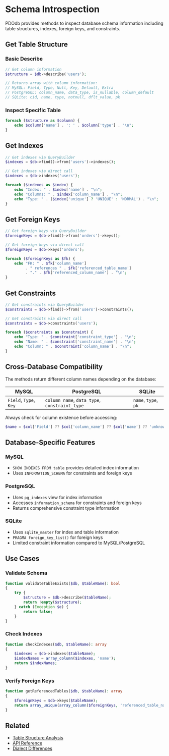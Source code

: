 # Schema Introspection

PDOdb provides methods to inspect database schema information including table structures, indexes, foreign keys, and constraints.

## Get Table Structure

### Basic Describe

```php
// Get column information
$structure = $db->describe('users');

// Returns array with column information:
// MySQL: Field, Type, Null, Key, Default, Extra
// PostgreSQL: column_name, data_type, is_nullable, column_default
// SQLite: cid, name, type, notnull, dflt_value, pk
```

### Inspect Specific Table

```php
foreach ($structure as $column) {
    echo $column['name'] . ': ' . $column['type'] . "\n";
}
```

## Get Indexes

```php
// Get indexes via QueryBuilder
$indexes = $db->find()->from('users')->indexes();

// Get indexes via direct call
$indexes = $db->indexes('users');

foreach ($indexes as $index) {
    echo "Index: " . $index['name'] . "\n";
    echo "Columns: " . $index['column_name'] . "\n";
    echo "Type: " . ($index['unique'] ? 'UNIQUE' : 'NORMAL') . "\n";
}
```

## Get Foreign Keys

```php
// Get foreign keys via QueryBuilder
$foreignKeys = $db->find()->from('orders')->keys();

// Get foreign keys via direct call
$foreignKeys = $db->keys('orders');

foreach ($foreignKeys as $fk) {
    echo "FK: " . $fk['column_name'] 
         . " references " . $fk['referenced_table_name'] 
         . "." . $fk['referenced_column_name'] . "\n";
}
```

## Get Constraints

```php
// Get constraints via QueryBuilder
$constraints = $db->find()->from('users')->constraints();

// Get constraints via direct call
$constraints = $db->constraints('users');

foreach ($constraints as $constraint) {
    echo "Type: " . $constraint['constraint_type'] . "\n";
    echo "Name: " . $constraint['constraint_name'] . "\n";
    echo "Column: " . $constraint['column_name'] . "\n";
}
```

## Cross-Database Compatibility

The methods return different column names depending on the database:

| MySQL | PostgreSQL | SQLite |
|-------|-----------|--------|
| `Field`, `Type`, `Key` | `column_name`, `data_type`, `constraint_type` | `name`, `type`, `pk` |

Always check for column existence before accessing:

```php
$name = $col['Field'] ?? $col['column_name'] ?? $col['name'] ?? 'unknown';
```

## Database-Specific Features

### MySQL

- `SHOW INDEXES FROM table` provides detailed index information
- Uses `INFORMATION_SCHEMA` for constraints and foreign keys

### PostgreSQL

- Uses `pg_indexes` view for index information
- Accesses `information_schema` for constraints and foreign keys
- Returns comprehensive constraint type information

### SQLite

- Uses `sqlite_master` for index and table information
- `PRAGMA foreign_key_list()` for foreign keys
- Limited constraint information compared to MySQL/PostgreSQL

## Use Cases

### Validate Schema

```php
function validateTableExists($db, $tableName): bool
{
    try {
        $structure = $db->describe($tableName);
        return !empty($structure);
    } catch (Exception $e) {
        return false;
    }
}
```

### Check Indexes

```php
function checkIndexes($db, $tableName): array
{
    $indexes = $db->indexes($tableName);
    $indexNames = array_column($indexes, 'name');
    return $indexNames;
}
```

### Verify Foreign Keys

```php
function getReferencedTables($db, $tableName): array
{
    $foreignKeys = $db->keys($tableName);
    return array_unique(array_column($foreignKeys, 'referenced_table_name'));
}
```

## Related

- [Table Structure Analysis](../05-advanced-features/query-analysis.md#table-structure-analysis)
- [API Reference](../09-reference/api-reference.md)
- [Dialect Differences](../09-reference/dialect-differences.md)

